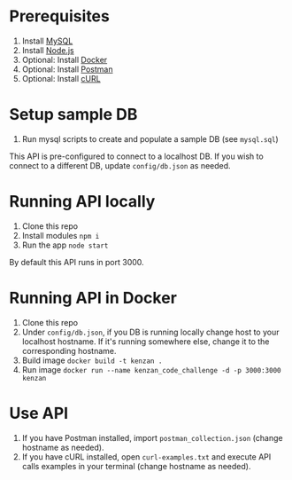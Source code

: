 # Prerequisites
1. Install [MySQL](https://www.mysql.com/downloads/)
2. Install [Node.js](https://nodejs.org/en/download/)
3. Optional: Install [Docker](https://www.docker.com/get-docker)
3. Optional: Install [Postman](https://www.getpostman.com/apps)
4. Optional: Install [cURL](https://curl.haxx.se/download.html)

# Setup sample DB
1. Run mysql scripts to create and populate a sample DB (see `mysql.sql`)

This API is pre-configured to connect to a localhost DB. If you wish to connect to a different DB, update `config/db.json` as needed.

# Running API locally
1. Clone this repo
2. Install modules `npm i`
3. Run the app `node start`

By default this API runs in port 3000.

# Running API in Docker
1. Clone this repo
2. Under `config/db.json`, if you DB is running locally change host to your localhost hostname. If it's running somewhere else, change it to the corresponding hostname.
3. Build image `docker build -t kenzan .`
4. Run image `docker run --name kenzan_code_challenge -d -p 3000:3000 kenzan`

# Use API
1. If you have Postman installed, import `postman_collection.json` (change hostname as needed).
2. If you have cURL installed, open `curl-examples.txt` and execute API calls examples in your terminal (change hostname as needed).

